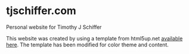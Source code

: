 # tjschiffer.com

Personal website for Timothy J Schiffer

This website was created by using a template from html5up.net [available here](http://html5up.net/hyperspace). The template has been modified for color theme and content.